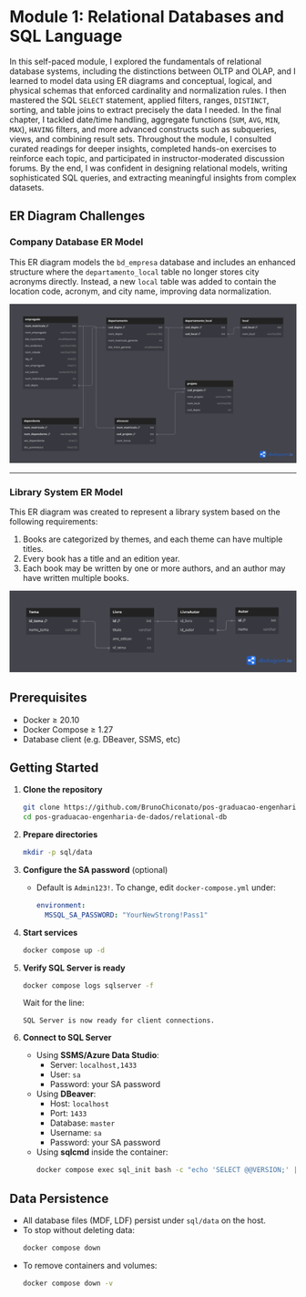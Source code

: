 # Module 1: Relational Databases and SQL Language

In this self-paced module, I explored the fundamentals of relational database systems, including the distinctions between OLTP and OLAP, and I learned to model data using ER diagrams and conceptual, logical, and physical schemas that enforced cardinality and normalization rules. I then mastered the SQL `SELECT` statement, applied filters, ranges, `DISTINCT`, sorting, and table joins to extract precisely the data I needed. In the final chapter, I tackled date/time handling, aggregate functions (`SUM`, `AVG`, `MIN`, `MAX`), `HAVING` filters, and more advanced constructs such as subqueries, views, and combining result sets. Throughout the module, I consulted curated readings for deeper insights, completed hands-on exercises to reinforce each topic, and participated in instructor-moderated discussion forums. By the end, I was confident in designing relational models, writing sophisticated SQL queries, and extracting meaningful insights from complex datasets.


## ER Diagram Challenges

### Company Database ER Model

This ER diagram models the `bd_empresa` database and includes an enhanced structure where the `departamento_local` table no longer stores city acronyms directly. Instead, a new `local` table was added to contain the location code, acronym, and city name, improving data normalization.

![Company Database ER Diagram](./pics/challenge-3.png)

---

### Library System ER Model

This ER diagram was created to represent a library system based on the following requirements:

1. Books are categorized by themes, and each theme can have multiple titles.  
2. Every book has a title and an edition year.  
3. Each book may be written by one or more authors, and an author may have written multiple books.

![Library System ER Diagram](./pics/challenge-4.png)


## Prerequisites

- Docker ≥ 20.10
- Docker Compose ≥ 1.27
- Database client (e.g. DBeaver, SSMS, etc)

## Getting Started

1. **Clone the repository**
   ```bash
   git clone https://github.com/BrunoChiconato/pos-graduacao-engenharia-de-dados.git
   cd pos-graduacao-engenharia-de-dados/relational-db
   ```

2. **Prepare directories**
   ```bash
   mkdir -p sql/data
   ```

3. **Configure the SA password** (optional)
   - Default is `Admin123!`. To change, edit `docker-compose.yml` under:
     ```yaml
     environment:
       MSSQL_SA_PASSWORD: "YourNewStrong!Pass1"
     ```

4. **Start services**
   ```bash
   docker compose up -d
   ```

5. **Verify SQL Server is ready**
   ```bash
   docker compose logs sqlserver -f
   ```
   Wait for the line:
   ```text
   SQL Server is now ready for client connections.
   ```

6. **Connect to SQL Server**
   - Using **SSMS/Azure Data Studio**:
     - Server: `localhost,1433`
     - User: `sa`
     - Password: your SA password
   - Using **DBeaver**:
     - Host: `localhost`
     - Port: `1433`
     - Database: `master`
     - Username: `sa`
     - Password: your SA password
   - Using **sqlcmd** inside the container:
     ```bash
     docker compose exec sql_init bash -c "echo 'SELECT @@VERSION;' | sqlcmd -S sqlserver -U sa -P 'Admin123!'"
     ```

## Data Persistence

- All database files (MDF, LDF) persist under `sql/data` on the host.
- To stop without deleting data:
  ```bash
  docker compose down
  ```
- To remove containers and volumes:
  ```bash
  docker compose down -v
  ```

